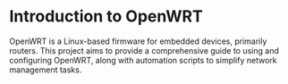# Introduction to OpenWRT

OpenWRT is a Linux-based firmware for embedded devices, primarily routers. This project aims to provide a comprehensive guide to using and configuring OpenWRT, along with automation scripts to simplify network management tasks.

